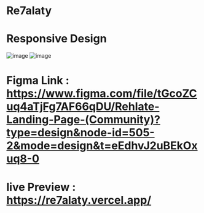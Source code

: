# Re7alaty

# Responsive Design
![image](https://github.com/salemgewiley/Re7alaty/assets/105030635/c7f2f301-d59a-4e55-aab8-437a38662bb6)
![image](https://github.com/salemgewiley/Re7alaty/assets/105030635/1115df81-103c-4212-8f60-92bbb37e3b3e)



# Figma Link : https://www.figma.com/file/tGcoZCuq4aTjFg7AF66qDU/Rehlate-Landing-Page-(Community)?type=design&node-id=505-2&mode=design&t=eEdhvJ2uBEkOxuq8-0

# live Preview : https://re7alaty.vercel.app/
